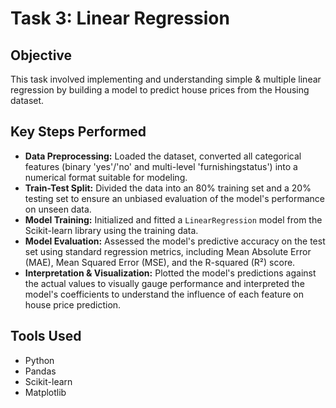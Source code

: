 # Task 3: Linear Regression

## Objective
This task involved implementing and understanding simple & multiple linear regression by building a model to predict house prices from the Housing dataset.

## Key Steps Performed
- **Data Preprocessing:** Loaded the dataset, converted all categorical features (binary 'yes'/'no' and multi-level 'furnishingstatus') into a numerical format suitable for modeling.
- **Train-Test Split:** Divided the data into an 80% training set and a 20% testing set to ensure an unbiased evaluation of the model's performance on unseen data.
- **Model Training:** Initialized and fitted a `LinearRegression` model from the Scikit-learn library using the training data.
- **Model Evaluation:** Assessed the model's predictive accuracy on the test set using standard regression metrics, including Mean Absolute Error (MAE), Mean Squared Error (MSE), and the R-squared (R²) score.
- **Interpretation & Visualization:** Plotted the model's predictions against the actual values to visually gauge performance and interpreted the model's coefficients to understand the influence of each feature on house price prediction.

## Tools Used
- Python
- Pandas
- Scikit-learn
- Matplotlib